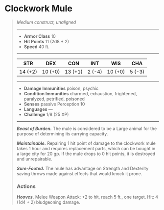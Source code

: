 # Clockwork Mule
>*Medium construct, unaligned*
>___
>- **Armor Class** 10
>- **Hit Points** 11 (2d8 + 2)
>- **Speed** 40 ft.
>___
>|STR|DEX|CON|INT|WIS|CHA|
>|:---:|:---:|:---:|:---:|:---:|:---:|
>|14 (+2)|10 (+0)|13 (+1)|2 (-4)|10 (+0)|5 (-3)|
>___
>- **Damage Immunities** poison, psychic
>- **Condition Immunities** charmed, exhaustion, frightened, paralyzed, petrified, poisoned
>- **Senses** passive Perception 10
>- **Languages** —
>- **Challenge** 1/8 (25 XP)
>___
>***Beast of Burden.*** The mule is considered to be a Large animal for the purpose of determining its carrying capacity.  
>
>***Maintainable.*** Repairing 1 hit point of damage to the clockwork mule takes 1 hour and requires replacement parts, which can be bought in a large city for 20 gp. If the mule drops to 0 hit points, it is destroyed and unrepairable.  
>
>***Sure-Footed.*** The mule has advantage on Strength and Dexterity saving throws made against effects that would knock it prone.  
>
>### Actions
>***Hooves.*** Melee Weapon Attack: +2 to hit, reach 5 ft., one target. Hit: 4 (1d4 + 2) bludgeoning damage.
